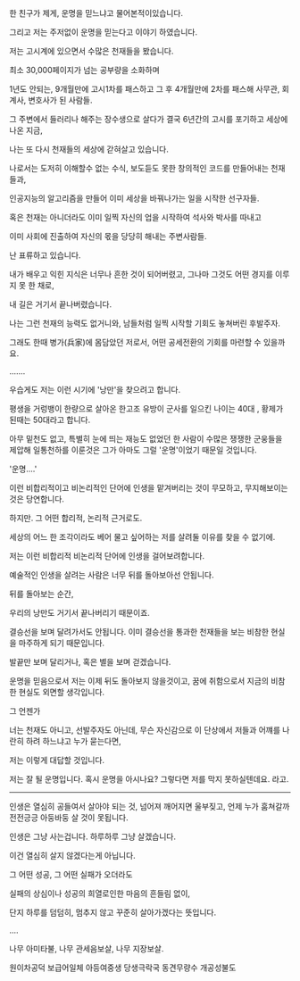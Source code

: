 한 친구가 제게, 운명을 믿느냐고 물어본적이있습니다. 

그리고 저는 주저없이 운명을 믿는다고 이야기 하였습니다.

저는 고시계에 있으면서 수많은 천재들을 봤습니다. 

최소 30,000페이지가 넘는 공부량을 소화하며

1년도 안되는, 9개월만에 고시1차를 패스하고 그 후 4개월만에 2차를 패스해 사무관, 회계사, 변호사가 된 사람들.

그 주변에서 들러리나 해주는 장수생으로 살다가 결국 6년간의 고시를 포기하고 세상에 나온 지금,

나는 또 다시 천재들의 세상에 갇혀살고 있습니다. 

나로서는 도저히 이해할수 없는 수식, 보도듣도 못한 창의적인 코드를 만들어내는 천재들과, 

인공지능의 알고리즘을 만들어 이미 세상을 바꿔나가는 일을 시작한 선구자들.

혹은 천재는 아니더라도 이미 일찍 자신의 업을 시작하여 석사와 박사를 따내고

이미 사회에 진출하여 자신의 몫을 당당히 해내는 주변사람들.

난 표류하고 있습니다. 

내가 배우고 익힌 지식은 너무나 흔한 것이 되어버렸고, 그나마 그것도 어떤 경지를 이루지 못 한 채로,

내 길은 거기서 끝나버렸습니다. 

나는 그런 천재의 능력도 없거니와, 남들처럼 일찍 시작할 기회도 놓쳐버린 후발주자. 

그래도 한때 병가(兵家)에 몸담았던 저로서, 어떤 공세전환의 기회를 마련할 수 있을까요.

.......

우습게도 저는 이런 시기에 '낭만'을 찾으려고 합니다. 

평생을 거렁뱅이 한량으로 살아온 한고조 유방이 군사를 일으킨 나이는 40대 , 황제가 된때는 50대라고 합니다. 

아무 밑천도 없고, 특별히 눈에 띄는 재능도 없었던 한 사람이 수많은 쟁쟁한 군웅들을 제압해 일통천하를 이룬것은 그가 아마도 그럴 '운명'이었기 때문일 것입니다. 

'운명....'

이런 비합리적이고 비논리적인 단어에 인생을 맡겨버리는 것이 무모하고, 무지해보이는 것은 당연합니다. 

하지만. 그 어떤 합리적, 논리적 근거로도. 

세상의 어느 한 조각이라도 베어 물고 싶어하는 저를 살려둘 이유를 찾을 수 없기에.

저는 이런 비합리적 비논리적 단어에 인생을 걸어보려합니다. 

예술적인 인생을 살려는 사람은 너무 뒤를 돌아보아선 안됩니다.

뒤를 돌아보는 순간,   

우리의 낭만도 거기서 끝나버리기 때문이죠. 

결승선을 보며 달려가서도 안됩니다. 이미 결승선을 통과한 천재들을 보는 비참한 현실을 마주하게 되기 때문입니다. 

발끝만 보며 달리거나, 혹은 별을 보며 걷겠습니다.

운명을 믿음으로서 저는 이제 뒤도 돌아보지 않을것이고, 꿈에 취함으로서 지금의 비참한 현실도 외면할 생각입니다. 

그 언젠가 

너는 천재도 아니고, 선발주자도 아닌데, 무슨 자신감으로 이 단상에서 저들과 어꺠를 나란히 하려 하느냐고 누가 묻는다면, 

저는 이렇게 대답할 것입니다. 

저는 잘 될 운명입니다. 혹시 운명을 아시나요? 그렇다면 저를 막지 못하실텐데요. 라고.

----------------------------------------------------------------------------------------------

인생은 열심히 공들여서 살아야 되는 것, 넘어져 깨어지면 울부짖고, 언제 누가 훔쳐갈까 전전긍긍 아둥바둥 살 것이 못됩니다. 

인생은 그냥 사는겁니다. 하루하루 그냥 살겠습니다. 

이건 열심히 살지 않겠다는게 아닙니다. 

그 어떤 성공, 그 어떤 실패가 오더라도

실패의 상심이나 성공의 희열로인한 마음의 흔들림 없이, 
 
단지 하루를 덤덤히, 멈추지 않고 꾸준히 살아가겠다는 뜻입니다. 

....

나무 아미타불, 나무 관세음보살, 나무 지장보살.

원이차공덕 보급어일체 아등여중생 당생극락국 동견무량수 개공성불도
